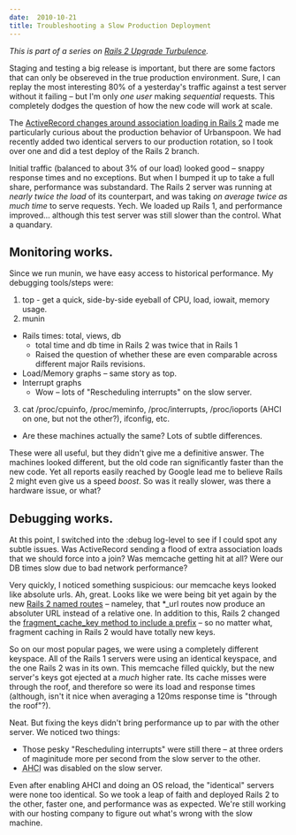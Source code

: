 ```yaml
---
date:  2010-10-21
title: Troubleshooting a Slow Production Deployment
---
```

*This is part of a series on [Rails 2 Upgrade Turbulence](http://threebrothers.org/brendan/blog/rails2-upgrade-turbulence).*

Staging and testing a big release is important, but there are some factors that
can only be obsereved in the true production environment. Sure, I can replay the
most interesting 80% of a yesterday's traffic against a test server without it
failing &ndash; but I'm only *one user* making *sequential* requests. This
completely dodges the question of how the new code will work at scale.

The [ActiveRecord changes around association loading in Rails 2](http://threebrothers.org/brendan/blog/rails2-upgrade-activerecord-woes/)
made me particularly curious about the production behavior of Urbanspoon. We had
recently added two identical servers to our production rotation, so I took over
one and did a test deploy of the Rails 2 branch.

Initial traffic (balanced to about 3% of our load) looked good &ndash; snappy
response times and no exceptions. But when I bumped it up to take a full share,
performance was substandard. The Rails 2 server was running at *nearly twice the load*
of its counterpart, and was taking *on average twice as much time* to serve
requests. Yech. We loaded up Rails 1, and performance improved... although
this test server was still slower than the control. What a quandary.

## Monitoring works.

Since we run munin, we have easy access to historical performance. My debugging
tools/steps were:

 1. top - get a quick, side-by-side eyeball of CPU, load, iowait, memory usage.
 2. munin
   * Rails times: total, views, db
     * total time and db time in Rails 2 was twice that in Rails 1
     * Raised the question of whether these are even comparable across
       different major Rails revisions.
   * Load/Memory graphs &ndash; same story as top.
   * Interrupt graphs
     * Wow &ndash; lots of "Rescheduling interrupts" on the slow server.
 3. cat /proc/cpuinfo, /proc/meminfo, /proc/interrupts, /proc/ioports (AHCI on
    one, but not the other?), ifconfig, etc.
   * Are these machines actually the same? Lots of subtle differences.

These were all useful, but they didn't give me a definitive answer. The machines
looked different, but the old code ran significantly faster than the new code.
Yet all reports easily reached by Google lead me to believe Rails 2 might even
give us a speed *boost*. So was it really slower, was there a hardware issue, or
what?

## Debugging works.

At this point, I switched into the :debug log-level to see if I could spot any
subtle issues. Was ActiveRecord sending a flood of extra association loads that
we should force into a join? Was memcache getting hit at all? Were our DB times
slow due to bad network performance?

Very quickly, I noticed something suspicious: our memcache keys looked like
absolute urls. Ah, great. Looks like we were being bit yet again by the new
[Rails 2 named routes](http://threebrothers.org/brendan/blog/rails2-upgrade-general-cleanup/) &ndash; nameley,
that *_url routes now produce an absoluter URL instead of a relative one. In
addition to this, Rails 2 changed the [fragment\_cache\_key method to include a
prefix](http://github.com/rails/rails/blob/v2.3.10/actionpack/lib/action_controller/caching/fragments.rb#L33) &ndash; so no matter what, fragment caching in Rails 2
would have totally new keys.

So on our most popular pages, we were using a completely different keyspace.
All of the Rails 1 servers were using an identical keyspace, and the one Rails 2
was in its own. This memcache filled quickly, but the new server's keys got
ejected at a *much* higher rate. Its cache misses were through the roof, and
therefore so were its load and response times (although, isn't it nice when
averaging a 120ms response time is "through the roof"?).

Neat. But fixing the keys didn't bring performance up to par with the other
server. We noticed two things:

 * Those pesky "Rescheduling interrupts" were still there &ndash; at three
   orders of maginitude more per second from the slow server to the other.
 * <abbr title='Advanced Host Controller Interface'>AHCI</abbr> was disabled
   on the slow server.

Even after enabling AHCI and doing an OS reload, the "identical" servers were
none too identical. So we took a leap of faith and  deployed Rails 2 to the
other, faster one, and performance was as expected. We're still working with
our hosting company to figure out what's wrong with the slow machine.

